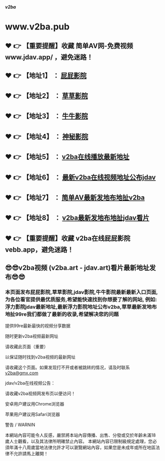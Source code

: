 ##### v2ba
<h1>www.v2ba.pub</h1>
<h2>❤️ 👉 【重要提醒】收藏 简单AV网-免费视频 www.jdav.app/ ，避免迷路！</h2>
<h2>❤️ 👉 【地址1】 ： <a href="https://www.mmvba.com">屁屁影院</a> </h2>
<h2>❤️ 👉 【地址2】 ： <a href="https://www.xxvba.com">草草影院</a> </h2>
<h2>❤️ 👉 【地址3】 ： <a href="https://www.eevba.com">牛牛影院</a> </h2>
<h2>❤️ 👉 【地址4】 ： <a href="https://www.ttvba.com">神秘影院</a> </h2>
<h2>❤️ 👉 【地址5】 ： <a href="https://www.uuvba.com">v2ba在线播放最新地址</a> </h2>
<h2>❤️ 👉 【地址6】 ： <a href="https://www.kkvba.com">最新v2ba在线视频地址公布jdav</a> </h2>
<h2>❤️ 👉 【地址7】 ： <a href="https://www.zzvba.com">简单AV最新发地布地扯v2ba</a> </h2>
<h2>❤️ 👉 【地址8】 ： <a href="https://www.jjvba.com">v2ba最新发地布地扯jdav看片</a> </h2>
<h2>❤️ 👉 【重要提醒】收藏 v2ba在线屁屁影院 vebb.app，避免迷路！</h2>
<h2>😎😎v2ba视频 (v2ba.art - jdav.art)看片最新地址发布😎😎 </h2>

<h3>本页面发布屁屁影院,草草影院,jdav影院,牛牛影院最新最新入口页面,为各位看官提供最优质服务,希望能快速找到你想要了解的网站,
例如:浮力影院jdav最新地址,最新浮力影院地址公布v2ba,草草最新发地布地扯99re我们都做了最新的收录,希望解决您的问题</h3>
</h1>
<p>提供99re最新最快的视频分享数据</p>
<p>随时更新v2ba视频最新网址</p>
<p>请收藏此页面（重要）</p>
<p>以保证随时找到v2ba视频的最新网址</p>
<p>请收藏这个页面。如果发现打不开或者被跳转的情况，请及时联系<a href="mailto:v2ba@gmx.com">v2ba@gmx.com</a></p>
<p>jdav/v2ba在线视频公告：</p>
<p>请收藏v2ba视频网发布页以便访问！</p>
<p>安卓用户建议用Chrome浏览器</p>
<p>苹果用户建议用Safari浏览器</p>
<p>警告 / WARNIN</p>
<p>本網站內容可能令人反感，嚴禁將本站內容傳播、出售、分發或交於年齡未滿18歲人士觀看，以及其法律所明確禁止內容。
本網站內容已限制級規定處理，您必須年滿十八周歲當地法律允許才可以瀏覽網站內容，如果您是未成年或所在地區法律不允許請馬上離開！</p>
